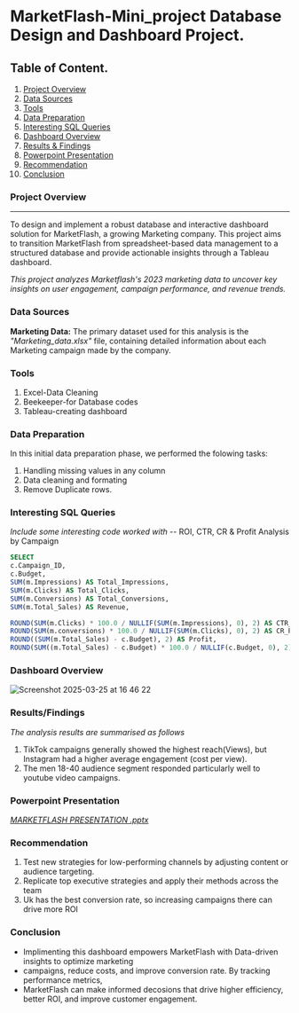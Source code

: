 # MarketFlash-Mini_project Database Design and Dashboard Project.

## Table of Content.
1. [Project Overview](#project-overview)
2. [Data Sources](#Data-sources)
3. [Tools](#tools)
4. [Data Preparation](#data_preparation)
5. [Interesting SQL Queries](#interesting_sql_queries)
6. [Dashboard Overview](#dashboard_overview)
7. [Results & Findings](#results_&_findings)
8. [Powerpoint Presentation](#powerpoint-presentation)
9. [Recommendation](#recommendation)
10. [Conclusion](#conclusion)

### Project Overview
---

To design and implement a robust database and interactive dashboard solution for MarketFlash, 
a growing Marketing company. This project aims to transition  MarketFlash from spreadsheet-based 
data management to a structured database and provide actionable insights through a Tableau dashboard.

*This project analyzes Marketflash's 2023 marketing data to uncover key insights on user engagement, campaign performance, and revenue trends.*


### Data Sources

**Marketing Data:** The primary dataset used for this analysis is the *"Marketing_data.xlsx"* file, 
containing detailed information about each Marketing campaign made by the company.

### Tools

1. Excel-Data Cleaning
2. Beekeeper-for Database codes
3. Tableau-creating dashboard

### Data Preparation

In this initial data preparation phase, we performed the folowing tasks:

1. Handling missing values in any column
2. Data cleaning and formating
3. Remove Duplicate rows.

### Interesting SQL Queries

*Include some interesting code worked with*
 -- ROI, CTR, CR & Profit Analysis by Campaign     
```sql
SELECT
c.Campaign_ID,
c.Budget,
SUM(m.Impressions) AS Total_Impressions,
SUM(m.Clicks) AS Total_Clicks,
SUM(m.Conversions) AS Total_Conversions,
SUM(m.Total_Sales) AS Revenue,

ROUND(SUM(m.Clicks) * 100.0 / NULLIF(SUM(m.Impressions), 0), 2) AS CTR_Percent,
ROUND(SUM(m.conversions) * 100.0 / NULLIF(SUM(m.Clicks), 0), 2) AS CR_Percent,
ROUND((SUM(m.Total_Sales) - c.Budget), 2) AS Profit,
ROUND(SUM((m.Total_Sales) - c.Budget) * 100.0 / NULLIF(c.Budget, 0), 2) AS ROI_Percent
```
### Dashboard Overview

![Screenshot 2025-03-25 at 16 46 22](https://github.com/user-attachments/assets/1ed97b06-fc3e-48ff-aa75-1c76fdc84001)

### Results/Findings

*The analysis results are summarised as follows*
   1. TikTok campaigns generally showed the highest reach(Views), but Instagram had a higher average engagement (cost per view).
   2. The men 18-40 audience segment responded particularly well to youtube video campaigns.

### Powerpoint Presentation

*[MARKETFLASH PRESENTATION .pptx](https://github.com/user-attachments/files/19433524/MARKETFLASH.PRESENTATION.pptx)*


### Recommendation
1. Test new strategies for low-performing channels by adjusting content or audience targeting.
2. Replicate top executive strategies and apply their methods across the team
3. Uk has the best conversion rate, so increasing campaigns there can drive more ROI

### Conclusion

- Implimenting this dashboard empowers MarketFlash with Data-driven insights to optimize marketing 
- campaigns, reduce costs, and improve conversion rate. By tracking performance metrics, 
- MarketFlash can make informed decosions that drive higher efficiency, better ROI, and improve customer engagement.






















          
